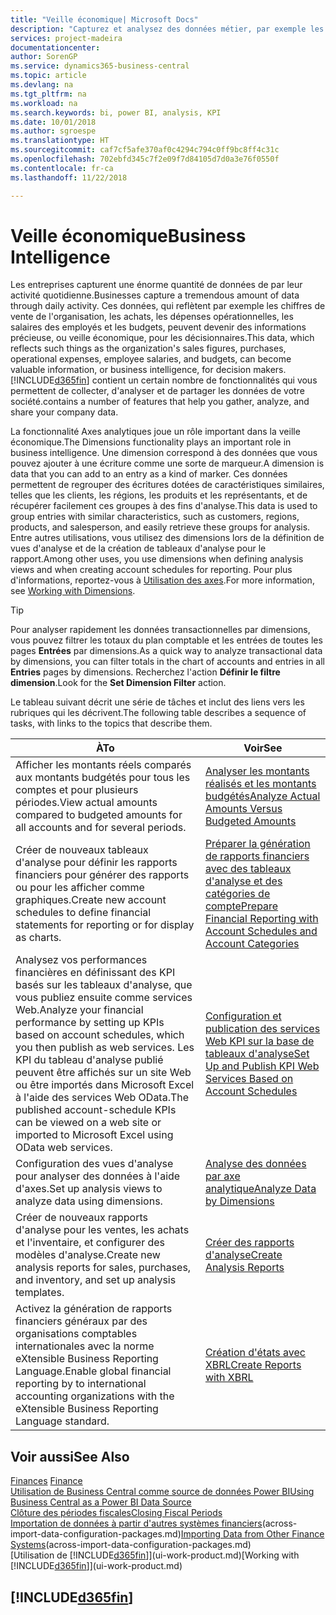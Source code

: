 ```yaml
---
title: "Veille économique| Microsoft Docs"
description: "Capturez et analysez des données métier, par exemple les chiffres de vente de l'organisation, les achats, les dépenses opérationnelles, les salaires des employés et les budgets, peuvent être des informations précieuses, pour la veille économique ou pour les décisionnaires."
services: project-madeira
documentationcenter: 
author: SorenGP
ms.service: dynamics365-business-central
ms.topic: article
ms.devlang: na
ms.tgt_pltfrm: na
ms.workload: na
ms.search.keywords: bi, power BI, analysis, KPI
ms.date: 10/01/2018
ms.author: sgroespe
ms.translationtype: HT
ms.sourcegitcommit: caf7cf5afe370af0c4294c794c0ff9bc8ff4c31c
ms.openlocfilehash: 702ebfd345c7f2e09f7d84105d7d0a3e76f0550f
ms.contentlocale: fr-ca
ms.lasthandoff: 11/22/2018

---
```

# <a name="business-intelligence"></a><span data-ttu-id="d0a2b-103">Veille économique</span><span class="sxs-lookup"><span data-stu-id="d0a2b-103">Business Intelligence</span></span>
<span data-ttu-id="d0a2b-104">Les entreprises capturent une énorme quantité de données de par leur activité quotidienne.</span><span class="sxs-lookup"><span data-stu-id="d0a2b-104">Businesses capture a tremendous amount of data through daily activity.</span></span> <span data-ttu-id="d0a2b-105">Ces données, qui reflètent par exemple les chiffres de vente de l'organisation, les achats, les dépenses opérationnelles, les salaires des employés et les budgets, peuvent devenir des informations précieuse, ou veille économique, pour les décisionnaires.</span><span class="sxs-lookup"><span data-stu-id="d0a2b-105">This data, which reflects such things as the organization's sales figures, purchases, operational expenses, employee salaries, and budgets, can become valuable information, or business intelligence, for decision makers.</span></span> [!INCLUDE[d365fin](includes/d365fin_md.md)] <span data-ttu-id="d0a2b-106">contient un certain nombre de fonctionnalités qui vous permettent de collecter, d'analyser et de partager les données de votre société.</span><span class="sxs-lookup"><span data-stu-id="d0a2b-106">contains a number of features that help you gather, analyze, and share your company data.</span></span>

<span data-ttu-id="d0a2b-107">La fonctionnalité Axes analytiques joue un rôle important dans la veille économique.</span><span class="sxs-lookup"><span data-stu-id="d0a2b-107">The Dimensions functionality plays an important role in business intelligence.</span></span> <span data-ttu-id="d0a2b-108">Une dimension correspond à des données que vous pouvez ajouter à une écriture comme une sorte de marqueur.</span><span class="sxs-lookup"><span data-stu-id="d0a2b-108">A dimension is data that you can add to an entry as a kind of marker.</span></span> <span data-ttu-id="d0a2b-109">Ces données permettent de regrouper des écritures dotées de caractéristiques similaires, telles que les clients, les régions, les produits et les représentants, et de récupérer facilement ces groupes à des fins d'analyse.</span><span class="sxs-lookup"><span data-stu-id="d0a2b-109">This data is used to group entries with similar characteristics, such as customers, regions, products, and salesperson, and easily retrieve these groups for analysis.</span></span> <span data-ttu-id="d0a2b-110">Entre autres utilisations, vous utilisez des dimensions lors de la définition de vues d'analyse et de la création de tableaux d'analyse pour le rapport.</span><span class="sxs-lookup"><span data-stu-id="d0a2b-110">Among other uses, you use dimensions  when defining analysis views and when creating account schedules for reporting.</span></span> <span data-ttu-id="d0a2b-111">Pour plus d'informations, reportez-vous à [Utilisation des axes](finance-dimensions.md).</span><span class="sxs-lookup"><span data-stu-id="d0a2b-111">For more information, see [Working with Dimensions](finance-dimensions.md).</span></span>

> [!TIP]
> <span data-ttu-id="d0a2b-112">Pour analyser rapidement les données transactionnelles par dimensions, vous pouvez filtrer les totaux du plan comptable et les entrées de toutes les pages **Entrées** par dimensions.</span><span class="sxs-lookup"><span data-stu-id="d0a2b-112">As a quick way to analyze transactional data by dimensions, you can filter totals in the chart of accounts and entries in all **Entries** pages by dimensions.</span></span> <span data-ttu-id="d0a2b-113">Recherchez l'action **Définir le filtre dimension**.</span><span class="sxs-lookup"><span data-stu-id="d0a2b-113">Look for the **Set Dimension Filter** action.</span></span>  

<span data-ttu-id="d0a2b-114">Le tableau suivant décrit une série de tâches et inclut des liens vers les rubriques qui les décrivent.</span><span class="sxs-lookup"><span data-stu-id="d0a2b-114">The following table describes a sequence of tasks, with links to the topics that describe them.</span></span>  

| <span data-ttu-id="d0a2b-115">À</span><span class="sxs-lookup"><span data-stu-id="d0a2b-115">To</span></span> | <span data-ttu-id="d0a2b-116">Voir</span><span class="sxs-lookup"><span data-stu-id="d0a2b-116">See</span></span> |
| --- | --- |
|<span data-ttu-id="d0a2b-117">Afficher les montants réels comparés aux montants budgétés pour tous les comptes et pour plusieurs périodes.</span><span class="sxs-lookup"><span data-stu-id="d0a2b-117">View actual amounts compared to budgeted amounts for all accounts and for several periods.</span></span>|[<span data-ttu-id="d0a2b-118">Analyser les montants réalisés et les montants budgétés</span><span class="sxs-lookup"><span data-stu-id="d0a2b-118">Analyze Actual Amounts Versus Budgeted Amounts</span></span>](bi-how-analyze-actual-versus-budget.md)|
|<span data-ttu-id="d0a2b-119">Créer de nouveaux tableaux d'analyse pour définir les rapports financiers pour générer des rapports ou pour les afficher comme graphiques.</span><span class="sxs-lookup"><span data-stu-id="d0a2b-119">Create new account schedules to define financial statements for reporting or for display as charts.</span></span>|[<span data-ttu-id="d0a2b-120">Préparer la génération de rapports financiers avec des tableaux d'analyse et des catégories de compte</span><span class="sxs-lookup"><span data-stu-id="d0a2b-120">Prepare Financial Reporting with Account Schedules and Account Categories</span></span>](bi-how-work-account-schedule.md)|
|<span data-ttu-id="d0a2b-121">Analysez vos performances financières en définissant des KPI basés sur les tableaux d'analyse, que vous publiez ensuite comme services Web.</span><span class="sxs-lookup"><span data-stu-id="d0a2b-121">Analyze your financial performance by setting up KPIs based on account schedules, which you then publish as web services.</span></span> <span data-ttu-id="d0a2b-122">Les KPI du tableau d'analyse publié peuvent être affichés sur un site Web ou être importés dans Microsoft Excel à l'aide des services Web OData.</span><span class="sxs-lookup"><span data-stu-id="d0a2b-122">The published account-schedule KPIs can be viewed on a web site or imported to Microsoft Excel using OData web services.</span></span>|[<span data-ttu-id="d0a2b-123">Configuration et publication des services Web KPI sur la base de tableaux d'analyse</span><span class="sxs-lookup"><span data-stu-id="d0a2b-123">Set Up and Publish KPI Web Services Based on Account Schedules</span></span>](bi-how-to-set-up-and-publish-kpi-web-services-based-on-account-schedules.md)|
|<span data-ttu-id="d0a2b-124">Configuration des vues d'analyse pour analyser des données à l'aide d'axes.</span><span class="sxs-lookup"><span data-stu-id="d0a2b-124">Set up analysis views to analyze data using dimensions.</span></span>|[<span data-ttu-id="d0a2b-125">Analyse des données par axe analytique</span><span class="sxs-lookup"><span data-stu-id="d0a2b-125">Analyze Data by Dimensions</span></span>](bi-how-analyze-data-dimension.md)|
|<span data-ttu-id="d0a2b-126">Créer de nouveaux rapports d'analyse pour les ventes, les achats et l'inventaire, et configurer des modèles d'analyse.</span><span class="sxs-lookup"><span data-stu-id="d0a2b-126">Create new analysis reports for sales, purchases, and inventory, and set up analysis templates.</span></span>|[<span data-ttu-id="d0a2b-127">Créer des rapports d'analyse</span><span class="sxs-lookup"><span data-stu-id="d0a2b-127">Create Analysis Reports</span></span>](bi-how-create-analysis-views-reports.md)|
|<span data-ttu-id="d0a2b-128">Activez la génération de rapports financiers généraux par des organisations comptables internationales avec la norme eXtensible Business Reporting Language.</span><span class="sxs-lookup"><span data-stu-id="d0a2b-128">Enable global financial reporting by to international accounting organizations with the eXtensible Business Reporting Language standard.</span></span>|[<span data-ttu-id="d0a2b-129">Création d'états avec XBRL</span><span class="sxs-lookup"><span data-stu-id="d0a2b-129">Create Reports with XBRL</span></span>](bi-create-reports-with-xbrl.md)|

## <a name="see-also"></a><span data-ttu-id="d0a2b-130">Voir aussi</span><span class="sxs-lookup"><span data-stu-id="d0a2b-130">See Also</span></span>
<span data-ttu-id="d0a2b-131">[Finances](finance.md)  </span><span class="sxs-lookup"><span data-stu-id="d0a2b-131">[Finance](finance.md)  </span></span>  
[<span data-ttu-id="d0a2b-132">Utilisation de Business Central comme source de données Power BI</span><span class="sxs-lookup"><span data-stu-id="d0a2b-132">Using Business Central as a Power BI Data Source</span></span>](across-how-use-financials-data-source-powerbi.md)  
[<span data-ttu-id="d0a2b-133">Clôture des périodes fiscales</span><span class="sxs-lookup"><span data-stu-id="d0a2b-133">Closing Fiscal Periods</span></span>](year-close-years-periods.md)  
<span data-ttu-id="d0a2b-134">[Importation de données à partir d'autres systèmes financiers](across-import-data-configuration-packages.md)(across-import-data-configuration-packages.md)</span><span class="sxs-lookup"><span data-stu-id="d0a2b-134">[Importing Data from Other Finance Systems](across-import-data-configuration-packages.md)(across-import-data-configuration-packages.md)</span></span>  
<span data-ttu-id="d0a2b-135">[Utilisation de [!INCLUDE[d365fin](includes/d365fin_md.md)]](ui-work-product.md)</span><span class="sxs-lookup"><span data-stu-id="d0a2b-135">[Working with [!INCLUDE[d365fin](includes/d365fin_md.md)]](ui-work-product.md)</span></span>

## [!INCLUDE[d365fin](includes/free_trial_md.md)]  
 

